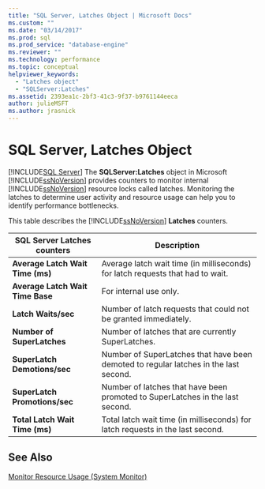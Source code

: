 ```yaml
---
title: "SQL Server, Latches Object | Microsoft Docs"
ms.custom: ""
ms.date: "03/14/2017"
ms.prod: sql
ms.prod_service: "database-engine"
ms.reviewer: ""
ms.technology: performance
ms.topic: conceptual
helpviewer_keywords: 
  - "Latches object"
  - "SQLServer:Latches"
ms.assetid: 2393ea1c-2bf3-41c3-9f37-b9761144eeca
author: julieMSFT
ms.author: jrasnick
---
```

# SQL Server, Latches Object
 [!INCLUDE[SQL Server](../../includes/applies-to-version/_ssnoversion.md)]
  The **SQLServer:Latches** object in Microsoft [!INCLUDE[ssNoVersion](../../includes/ssnoversion-md.md)] provides counters to monitor internal [!INCLUDE[ssNoVersion](../../includes/ssnoversion-md.md)] resource locks called latches. Monitoring the latches to determine user activity and resource usage can help you to identify performance bottlenecks.  
  
 This table describes the [!INCLUDE[ssNoVersion](../../includes/ssnoversion-md.md)] **Latches** counters.  
  
|SQL Server Latches counters|Description|  
|---------------------------------|-----------------|  
|**Average Latch Wait Time (ms)**|Average latch wait time (in milliseconds) for latch requests that had to wait.|  
|**Average Latch Wait Time Base**|For internal use only.| 
|**Latch Waits/sec**|Number of latch requests that could not be granted immediately.|  
|**Number of SuperLatches**|Number of latches that are currently SuperLatches.|  
|**SuperLatch Demotions/sec**|Number of SuperLatches that have been demoted to regular latches in the last second.|  
|**SuperLatch Promotions/sec**|Number of latches that have been promoted to SuperLatches in the last second.|  
|**Total Latch Wait Time (ms)**|Total latch wait time (in milliseconds) for latch requests in the last second.|  
  
## See Also  
 [Monitor Resource Usage &#40;System Monitor&#41;](../../relational-databases/performance-monitor/monitor-resource-usage-system-monitor.md)  
  
  
